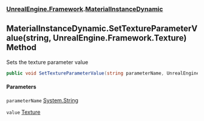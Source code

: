 ### [UnrealEngine.Framework](./UnrealEngine-Framework.md 'UnrealEngine.Framework').[MaterialInstanceDynamic](./UnrealEngine-Framework-MaterialInstanceDynamic.md 'UnrealEngine.Framework.MaterialInstanceDynamic')
## MaterialInstanceDynamic.SetTextureParameterValue(string, UnrealEngine.Framework.Texture) Method
Sets the texture parameter value  
```csharp
public void SetTextureParameterValue(string parameterName, UnrealEngine.Framework.Texture value);
```
#### Parameters
<a name='UnrealEngine-Framework-MaterialInstanceDynamic-SetTextureParameterValue(string_UnrealEngine-Framework-Texture)-parameterName'></a>
`parameterName` [System.String](https://docs.microsoft.com/en-us/dotnet/api/System.String 'System.String')  
  
<a name='UnrealEngine-Framework-MaterialInstanceDynamic-SetTextureParameterValue(string_UnrealEngine-Framework-Texture)-value'></a>
`value` [Texture](./UnrealEngine-Framework-Texture.md 'UnrealEngine.Framework.Texture')  
  
